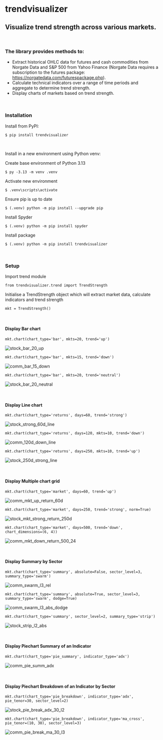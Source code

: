 # trendvisualizer
## Visualize trend strength across various markets.

&nbsp;

### The library provides methods to:
  - Extract historical OHLC data for futures and cash commodities from Norgate Data and S&P 500 from Yahoo Finance (Norgate Data requires a subscription to the futures package:
  https://norgatedata.com/futurespackage.php).
  - Calculate technical indicators over a range of time periods and aggregate to determine trend strength. 
  - Display charts of markets based on trend strength.


&nbsp;

### Installation
Install from PyPI:
```
$ pip install trendvisualizer
```

&nbsp;

Install in a new environment using Python venv:

Create base environment of Python 3.13
```
$ py -3.13 -m venv .venv
```
Activate new environment
```
$ .venv\scripts\activate
```
Ensure pip is up to date
``` 
$ (.venv) python -m pip install --upgrade pip
```
Install Spyder
```
$ (.venv) python -m pip install spyder
```
Install package
```
$ (.venv) python -m pip install trendvisualizer
```

&nbsp;

### Setup
Import trend module

```
from trendvisualizer.trend import TrendStrength
```
Initialise a TrendStrength object which will extract market data, calculate indicators and trend strength
```
mkt = TrendStrength()
```

&nbsp;

####	Display Bar chart
```
mkt.chart(chart_type='bar', mkts=20, trend='up')
```
![stock_bar_20_up](images/stock_bar_20_up.png)

```
mkt.chart(chart_type='bar', mkts=15, trend='down')
```
![comm_bar_15_down](images/comm_bar_15_down.png)

```
mkt.chart(chart_type='bar', mkts=20, trend='neutral')
```
![stock_bar_20_neutral](images/stock_bar_20_neutral.png)

&nbsp;

####	Display Line chart
```
mkt.chart(chart_type='returns', days=60, trend='strong')
```
![stock_strong_60d_line](images/stock_strong_60d_line.png)
```
mkt.chart(chart_type='returns', days=120, mkts=10, trend='down')
```
![comm_120d_down_line](images/comm_120d_down_line.png)
```
mkt.chart(chart_type='returns', days=250, mkts=10, trend='up')
```
![stock_250d_strong_line](images/stock_250d_strong_line.png)

&nbsp;

####    Display Multiple chart grid
```
mkt.chart(chart_type='market', days=60, trend='up')
```
![comm_mkt_up_return_60d](images/comm_mkt_up_return_60.png)
```
mkt.chart(chart_type='market', days=250, trend='strong', norm=True)
```
![stock_mkt_strong_return_250d](images/stock_mkt_strong_return_250d.png)  
```
mkt.chart(chart_type='market', days=500, trend='down', chart_dimensions=(6, 4))
```
![comm_mkt_down_return_500_24](images/comm_mkt_down_return_500_24.png)  

&nbsp;

####    Display Summary by Sector
```
mkt.chart(chart_type='summary', absolute=False, sector_level=3, summary_type='swarm')
```
![comm_swarm_l3_rel](images/comm_swarm_l3_rel.png) 
```
mkt.chart(chart_type='summary', absolute=True, sector_level=3, summary_type='swarm', dodge=True)
```
![comm_swarm_l3_abs_dodge](images/comm_swarm_l3_abs_dodge.png) 
```
mkt.chart(chart_type='summary', sector_level=2, summary_type='strip')
```
![stock_strip_l2_abs](images/stock_strip_l2_abs.png) 

&nbsp;

####    Display Piechart Summary of an Indicator
```
mkt.chart(chart_type='pie_summary', indicator_type='adx')
```
![comm_pie_summ_adx](images/comm_pie_summ_adx.png) 

&nbsp;

####    Display Piechart Breakdown of an Indicator by Sector
```
mkt.chart(chart_type='pie_breakdown', indicator_type='adx', pie_tenor=30, sector_level=2)
```
![stock_pie_break_adx_30_l2](images/stock_pie_break_adx_30_l2.png) 
```
mkt.chart(chart_type='pie_breakdown', indicator_type='ma_cross', pie_tenor=(10, 30), sector_level=3)
```
![comm_pie_break_ma_30_l3](images/comm_pie_break_ma_30_l3.png)
